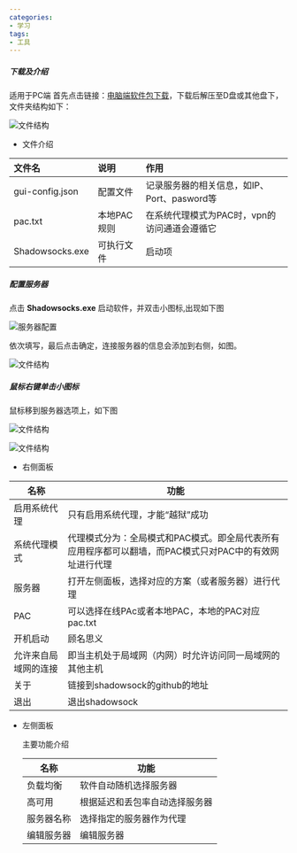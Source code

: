 ```yaml
---
categories:
- 学习
tags:
- 工具
---
```



##### 下载及介绍 #####
  适用于PC端
  首先点击链接：[电脑端软件包下载](https://jinuss.github.io/blog/jinus/soft/shadowsocks_for_pc.rar)，下载后解压至D盘或其他盘下，文件夹结构如下：

![文件结构](https://jinuss.github.io/blog/jinus/img/2018090101.png)

-  文件介绍

| 文件名          | 说明        | 作用                                         |
| :-------------- | :---------- | :------------------------------------------- |
| gui-config.json | 配置文件    | 记录服务器的相关信息，如IP、Port、pasword等  |
| pac.txt         | 本地PAC规则 | 在系统代理模式为PAC时，vpn的访问通道会遵循它 |
| Shadowsocks.exe | 可执行文件  | 启动项                                       |

##### 配置服务器 #####

   点击 **Shadowsocks.exe**  启动软件，并双击小图标,出现如下图
   
   ![服务器配置](https://jinuss.github.io/blog/jinus/img/2018090102.png)
   
   依次填写，最后点击确定，连接服务器的信息会添加到右侧，如图。
   
   ![文件结构](https://jinuss.github.io/blog/jinus/img/2018090104.png)
   
   
  <!--more-->


##### 鼠标右键单击小图标 #####

鼠标移到服务器选项上，如下图

 ![文件结构](https://jinuss.github.io/blog/jinus/img/2018090105.png)

 ![文件结构](https://jinuss.github.io/blog/jinus/img/2018090106.png)
 
  - 右侧面板


   | 名称                 | 功能                                                         |
   | -------------------- | ------------------------------------------------------------ |
   | 启用系统代理         | 只有启用系统代理，才能“越狱”成功                             |
   | 系统代理模式         | 代理模式分为：全局模式和PAC模式。即全局代表所有应用程序都可以翻墙，而PAC模式只对PAC中的有效网址进行代理 |
   | 服务器               | 打开左侧面板，选择对应的方案（或者服务器）进行代理           |
   | PAC                  | 可以选择在线PAc或者本地PAC，本地的PAC对应pac.txt             |
   | 开机启动             | 顾名思义                                                     |
   | 允许来自局域网的连接 | 即当主机处于局域网（内网）时允许访问同一局域网的其他主机     |
   | 关于                 | 链接到shadowsock的github的地址                               |
   | 退出                 | 退出shadowsock                                               |

   - 左侧面板

     主要功能介绍

     | 名称       | 功能                           |
     | ---------- | ------------------------------ |
     | 负载均衡   | 软件自动随机选择服务器         |
     | 高可用     | 根据延迟和丢包率自动选择服务器 |
     | 服务器名称 | 选择指定的服务器作为代理       |
     | 编辑服务器 | 编辑服务器                     |
